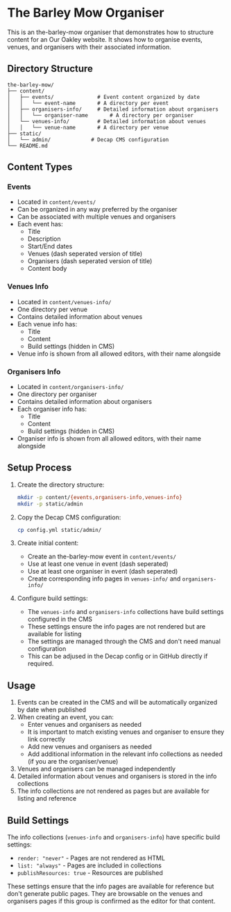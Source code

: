 # The Barley Mow Organiser

This is an the-barley-mow organiser that demonstrates how to structure content for an Our Oakley website. It shows how to organise events, venues, and organisers with their associated information.

## Directory Structure

```
the-barley-mow/
├── content/
│   ├── events/              # Event content organized by date
│   │   └── event-name       # A directory per event
│   ├── organisers-info/     # Detailed information about organisers
│   │   └── organiser-name       # A directory per organiser
│   └── venues-info/         # Detailed information about venues
│   │   └── venue-name       # A directory per venue
├── static/
│   └── admin/             # Decap CMS configuration
└── README.md
```

## Content Types

### Events
- Located in `content/events/`
- Can be organized in any way preferred by the organiser
- Can be associated with multiple venues and organisers
- Each event has:
  - Title
  - Description
  - Start/End dates
  - Venues (dash seperated version of title)
  - Organisers (dash seperated version of title)
  - Content body

### Venues Info
- Located in `content/venues-info/`
- One directory per venue
- Contains detailed information about venues
- Each venue info has:
  - Title
  - Content
  - Build settings (hidden in CMS)
- Venue info is shown from all allowed editors, with their name alongside

### Organisers Info
- Located in `content/organisers-info/`
- One directory per organiser
- Contains detailed information about organisers
- Each organiser info has:
  - Title
  - Content
  - Build settings (hidden in CMS)
- Organiser info is shown from all allowed editors, with their name alongside

## Setup Process

1. Create the directory structure:
   ```bash
   mkdir -p content/{events,organisers-info,venues-info}
   mkdir -p static/admin
   ```

2. Copy the Decap CMS configuration:
   ```bash
   cp config.yml static/admin/
   ```

3. Create initial content:
   - Create an the-barley-mow event in `content/events/`
   - Use at least one venue in event (dash seperated)
   - Use at least one organiser in event (dash seperated)
   - Create corresponding info pages in `venues-info/` and `organisers-info/`

4. Configure build settings:
   - The `venues-info` and `organisers-info` collections have build settings configured in the CMS
   - These settings ensure the info pages are not rendered but are available for listing
   - The settings are managed through the CMS and don't need manual configuration
   - This can be adjused in the Decap config or in GitHub directly if required.

## Usage

1. Events can be created in the CMS and will be automatically organized by date when published
2. When creating an event, you can:
   - Enter venues and organisers as needed
   - It is important to match existing venues and organiser to ensure they link correctly
   - Add new venues and organisers as needed
   - Add additional information in the relevant info collections as needed (if you are the organiser/venue)
3. Venues and organisers can be managed independently
4. Detailed information about venues and organisers is stored in the info collections
5. The info collections are not rendered as pages but are available for listing and reference

## Build Settings

The info collections (`venues-info` and `organisers-info`) have specific build settings:
- `render: "never"` - Pages are not rendered as HTML
- `list: "always"` - Pages are included in collections
- `publishResources: true` - Resources are published

These settings ensure that the info pages are available for reference but don't generate public pages. They are browsable on the venues and organisers pages if this group is confirmed as the editor for that content.
